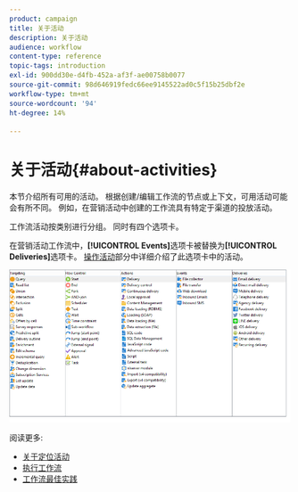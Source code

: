 ```yaml
---
product: campaign
title: 关于活动
description: 关于活动
audience: workflow
content-type: reference
topic-tags: introduction
exl-id: 900dd30e-d4fb-452a-af3f-ae00758b0077
source-git-commit: 98d646919fedc66ee9145522ad0c5f15b25dbf2e
workflow-type: tm+mt
source-wordcount: '94'
ht-degree: 14%

---
```


# 关于活动{#about-activities}

本节介绍所有可用的活动。 根据创建/编辑工作流的节点或上下文，可用活动可能会有所不同。 例如，在营销活动中创建的工作流具有特定于渠道的投放活动。

工作流活动按类别进行分组。 同时有四个选项卡。

在营销活动工作流中，**[!UICONTROL Events]**&#x200B;选项卡被替换为&#x200B;**[!UICONTROL Deliveries]**&#x200B;选项卡。 [操作活动](../../workflow/using/about-action-activities.md)部分中详细介绍了此选项卡中的活动。

![](assets/wf-activity-tabs.png)

阅读更多:

* [关于定位活动](../../workflow/using/about-targeting-activities.md)
* [执行工作流](../../workflow/using/starting-a-workflow.md)
* [工作流最佳实践](../../workflow/using/workflow-best-practices.md)

